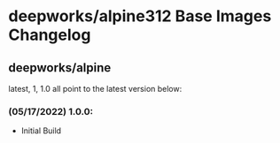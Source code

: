 # deepworks/alpine312 Base Images Changelog
## deepworks/alpine
latest, 1, 1.0 all point to the latest version below:

### (05/17/2022) 1.0.0:
- Initial Build
